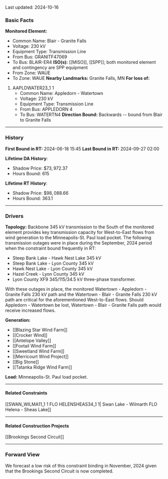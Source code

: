 Last updated: 2024-10-16
### Basic Facts
**Monitored Element:**
- Common Name: Blair - Granite Falls
- Voltage: 230 kV
- Equipment Type: Transmission Line
- From Bus: GRANITF47069
- To Bus: BLAIR-ER4
**ISO(s):** [[MISO]], [[SPP]]; both monitored element and contingency are SPP equipment
- From Zone: WAUE
- To Zone: WAUE
**Nearby Landmarks:** Granite Falls, MN
**For loss of:**
1. AAPLDWATER23_1 1
	- Common Name: Appledorn - Watertown
    - Voltage: 230 kV
	- Equipment Type: Transmission Line
    - From Bus: APPLEDORN 4
    - To Bus: WATERTN4
**Direction Bound:** Backwards -- bound from Blair to Granite Falls
---
### History
**First Bound in RT:** 2024-06-18 15:45
**Last Bound in RT:** 2024-09-27 02:00

**Lifetime DA History**:
- Shadow Price: $\$73,972.37$
- Hours Bound: $615$

**Lifetime RT History**:
- Shadow Price: $\$98,088.66$
- Hours Bound: $363.1$
---
### Drivers
**Topology:**
Backbone 345 kV transmission to the South of the monitored element provides key transmission capacity for West-to-East flows from wind generation to the Minneapolis-St. Paul load pocket. The following transmission outages were in place during the September, 2024 period when the constraint bound frequently in RT:
- Steep Bank Lake - Hawk Nest Lake 345 kV
- Steep Bank Lake - Lyon County 345 kV
- Hawk Nest Lake - Lyon County 345 kV
- Hazel Creek - Lyon County 345 kV
- Lyon County XF9 345/115/34.5 kV three-phase transformer.

With these outages in place, the monitored Watertown - Appledorn - Granite Falls 230 kV path and the Watertown - Blair - Granite Falls 230 kV path are critical for the aforementioned West-to-East flows. Should Appledorn - Watertown be lost, Watertown - Blair - Granite Falls path would receive increased flows.

**Generation:**
- [[Blazing Star Wind Farm]]
- [[Crocker Wind]]
- [[Antelope Valley]]
- [[Foxtail Wind Farm]]
- [[Sweetland Wind Farm]]
- [[Merricourt Wind Project]]
- [[Big Stone]]
- [[Tatanka Ridge Wind Farm]]

**Load:**
Minneapolis-St. Paul load pocket.

---
#### Related Constraints
[[SWAN_WILMA11_1 1 FLO HELENSHEAS34_1 1| Swan Lake - Wilmarth FLO Helena - Sheas Lake]]

---
#### Related Construction Projects
[[Brookings Second Circuit]]

---
### Forward View
We forecast a low risk of this constraint binding in November, 2024 given that the Brookings Second Circuit is now completed.